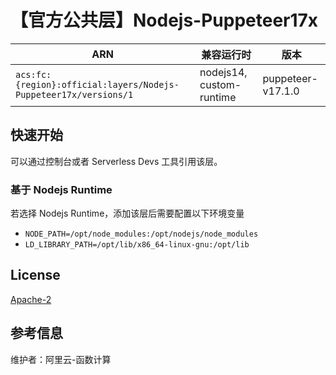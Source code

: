 # 【官方公共层】Nodejs-Puppeteer17x

| ARN                                                              | 兼容运行时                    | 版本                |
|------------------------------------------------------------------|--------------------------|-------------------|
| `acs:fc:{region}:official:layers/Nodejs-Puppeteer17x/versions/1` | nodejs14, custom-runtime | puppeteer-v17.1.0 |

## 快速开始
可以通过控制台或者 Serverless Devs 工具引用该层。

### 基于 Nodejs Runtime
若选择 Nodejs Runtime，添加该层后需要配置以下环境变量
- `NODE_PATH=/opt/node_modules:/opt/nodejs/node_modules`
- `LD_LIBRARY_PATH=/opt/lib/x86_64-linux-gnu:/opt/lib`

## License
[Apache-2](https://github.com/puppeteer/puppeteer/blob/main/LICENSE)

## 参考信息
维护者：阿里云-函数计算